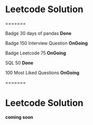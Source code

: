# Leetcode Solution


=======

Badge 30 days of pandas **Done**

Badge 150 Interview Question **OnGoing**

Badge Leetcode 75 **OnGoing**

SQL 50 **Done**

100 Most Liked Questions **OnGoing**

=======

# Leetcode Solution

**coming soon**